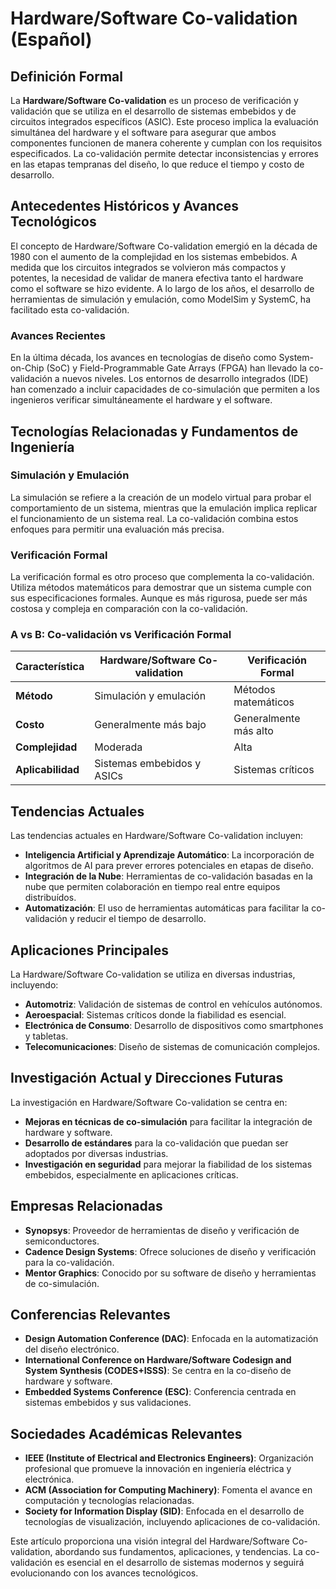# Hardware/Software Co-validation (Español)

## Definición Formal

La **Hardware/Software Co-validation** es un proceso de verificación y validación que se utiliza en el desarrollo de sistemas embebidos y de circuitos integrados específicos (ASIC). Este proceso implica la evaluación simultánea del hardware y el software para asegurar que ambos componentes funcionen de manera coherente y cumplan con los requisitos especificados. La co-validación permite detectar inconsistencias y errores en las etapas tempranas del diseño, lo que reduce el tiempo y costo de desarrollo.

## Antecedentes Históricos y Avances Tecnológicos

El concepto de Hardware/Software Co-validation emergió en la década de 1980 con el aumento de la complejidad en los sistemas embebidos. A medida que los circuitos integrados se volvieron más compactos y potentes, la necesidad de validar de manera efectiva tanto el hardware como el software se hizo evidente. A lo largo de los años, el desarrollo de herramientas de simulación y emulación, como ModelSim y SystemC, ha facilitado esta co-validación. 

### Avances Recientes

En la última década, los avances en tecnologías de diseño como System-on-Chip (SoC) y Field-Programmable Gate Arrays (FPGA) han llevado la co-validación a nuevos niveles. Los entornos de desarrollo integrados (IDE) han comenzado a incluir capacidades de co-simulación que permiten a los ingenieros verificar simultáneamente el hardware y el software.

## Tecnologías Relacionadas y Fundamentos de Ingeniería

### Simulación y Emulación

La simulación se refiere a la creación de un modelo virtual para probar el comportamiento de un sistema, mientras que la emulación implica replicar el funcionamiento de un sistema real. La co-validación combina estos enfoques para permitir una evaluación más precisa.

### Verificación Formal

La verificación formal es otro proceso que complementa la co-validación. Utiliza métodos matemáticos para demostrar que un sistema cumple con sus especificaciones formales. Aunque es más rigurosa, puede ser más costosa y compleja en comparación con la co-validación.

### A vs B: Co-validación vs Verificación Formal

| Característica                | Hardware/Software Co-validation | Verificación Formal         |
|-------------------------------|----------------------------------|-----------------------------|
| **Método**                    | Simulación y emulación           | Métodos matemáticos         |
| **Costo**                     | Generalmente más bajo            | Generalmente más alto       |
| **Complejidad**               | Moderada                         | Alta                        |
| **Aplicabilidad**             | Sistemas embebidos y ASICs      | Sistemas críticos            |

## Tendencias Actuales

Las tendencias actuales en Hardware/Software Co-validation incluyen:

- **Inteligencia Artificial y Aprendizaje Automático**: La incorporación de algoritmos de AI para prever errores potenciales en etapas de diseño.
- **Integración de la Nube**: Herramientas de co-validación basadas en la nube que permiten colaboración en tiempo real entre equipos distribuídos.
- **Automatización**: El uso de herramientas automáticas para facilitar la co-validación y reducir el tiempo de desarrollo.

## Aplicaciones Principales

La Hardware/Software Co-validation se utiliza en diversas industrias, incluyendo:

- **Automotriz**: Validación de sistemas de control en vehículos autónomos.
- **Aeroespacial**: Sistemas críticos donde la fiabilidad es esencial.
- **Electrónica de Consumo**: Desarrollo de dispositivos como smartphones y tabletas.
- **Telecomunicaciones**: Diseño de sistemas de comunicación complejos.

## Investigación Actual y Direcciones Futuras

La investigación en Hardware/Software Co-validation se centra en:

- **Mejoras en técnicas de co-simulación** para facilitar la integración de hardware y software.
- **Desarrollo de estándares** para la co-validación que puedan ser adoptados por diversas industrias.
- **Investigación en seguridad** para mejorar la fiabilidad de los sistemas embebidos, especialmente en aplicaciones críticas.

## Empresas Relacionadas

- **Synopsys**: Proveedor de herramientas de diseño y verificación de semiconductores.
- **Cadence Design Systems**: Ofrece soluciones de diseño y verificación para la co-validación.
- **Mentor Graphics**: Conocido por su software de diseño y herramientas de co-simulación.

## Conferencias Relevantes

- **Design Automation Conference (DAC)**: Enfocada en la automatización del diseño electrónico.
- **International Conference on Hardware/Software Codesign and System Synthesis (CODES+ISSS)**: Se centra en la co-diseño de hardware y software.
- **Embedded Systems Conference (ESC)**: Conferencia centrada en sistemas embebidos y sus validaciones.

## Sociedades Académicas Relevantes

- **IEEE (Institute of Electrical and Electronics Engineers)**: Organización profesional que promueve la innovación en ingeniería eléctrica y electrónica.
- **ACM (Association for Computing Machinery)**: Fomenta el avance en computación y tecnologías relacionadas.
- **Society for Information Display (SID)**: Enfocada en el desarrollo de tecnologías de visualización, incluyendo aplicaciones de co-validación. 

Este artículo proporciona una visión integral del Hardware/Software Co-validation, abordando sus fundamentos, aplicaciones, y tendencias. La co-validación es esencial en el desarrollo de sistemas modernos y seguirá evolucionando con los avances tecnológicos.